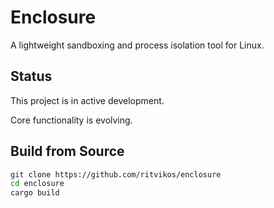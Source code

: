 # Enclosure

A lightweight sandboxing and process isolation tool for Linux.

## Status

This project is in active development.

Core functionality is evolving.

## Build from Source

```bash
git clone https://github.com/ritvikos/enclosure
cd enclosure
cargo build
```
